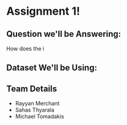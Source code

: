 # Assignment 1!

## Question we'll be Answering:
How does the i

## Dataset We'll be Using:


## Team Details
- Rayyan Merchant
- Sahas Thyarala
- Michael Tomadakis
